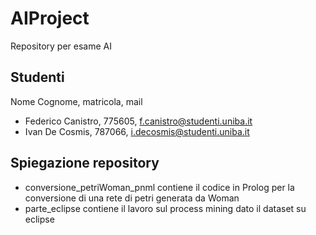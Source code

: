 # AIProject
Repository per esame AI

## Studenti
Nome Cognome, matricola, mail
* Federico Canistro, 775605, f.canistro@studenti.uniba.it
* Ivan De Cosmis, 787066, i.decosmis@studenti.uniba.it

## Spiegazione repository
* conversione_petriWoman_pnml contiene il codice in Prolog per la conversione di una rete di petri generata da Woman
* parte_eclipse contiene il lavoro sul process mining dato il dataset su eclipse

